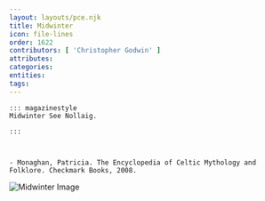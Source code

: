 ```yaml
---
layout: layouts/pce.njk
title: Midwinter
icon: file-lines
order: 1622
contributors: [ 'Christopher Godwin' ]
attributes:
categories:
entities:
tags:
---
```

``` tab [group1:Info]
::: magazinestyle
Midwinter See Nollaig.

:::
```
``` tab [group1:Attributes]
```
``` tab [group1:Entities]
```
``` tab [group1:Sources]
- Monaghan, Patricia. The Encyclopedia of Celtic Mythology and Folklore. Checkmark Books, 2008.
```
![Midwinter Image]([None])
